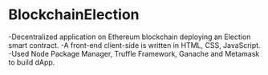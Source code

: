 # BlockchainElection
-Decentralized application on Ethereum blockchain deploying an Election smart contract.
-A front-end client-side is written in HTML, CSS, JavaScript.
-Used Node Package Manager, Truffle Framework, Ganache and Metamask to build dApp.
